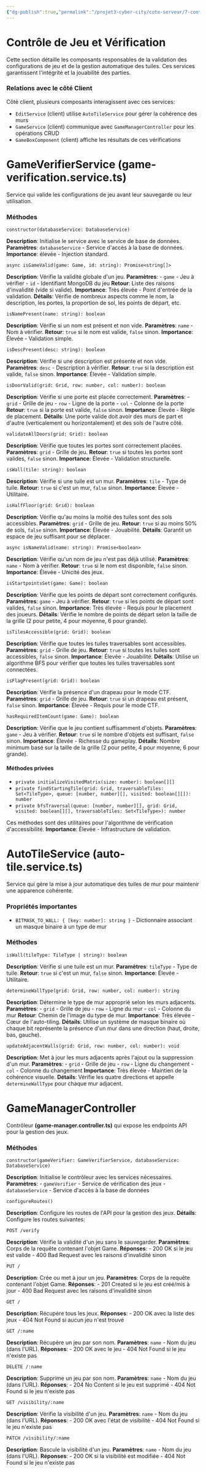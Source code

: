 ```yaml
---
{"dg-publish":true,"permalink":"/projet3-cyber-city/cote-serveur/7-controle-de-jeu-et-verification/"}
---
```


# Contrôle de Jeu et Vérification

Cette section détaille les composants responsables de la validation des configurations de jeu et de la gestion automatique des tuiles. Ces services garantissent l'intégrité et la jouabilité des parties.
### Relations avec le côté Client

Côté client, plusieurs composants interagissent avec ces services:

- `EditService` (client) utilise `AutoTileService` pour gérer la cohérence des murs
- `GameService` (client) communique avec `GameManagerController` pour les opérations CRUD
- `GameBoxComponent` (client) affiche les résultats de ces vérifications
# GameVerifierService (game-verification.service.ts)

Service qui valide les configurations de jeu avant leur sauvegarde ou leur utilisation.

### Méthodes

`constructor(databaseService: DatabaseService)`

**Description**: Initialise le service avec le service de base de données.
**Paramètres**: `databaseService` - Service d'accès à la base de données.
**Importance**: élevée - Injection standard.

`async isGameValid(game: Game, id: string): Promise<string[]>`

**Description**: Vérifie la validité globale d'un jeu.
**Paramètres**:
    - `game` - Jeu à vérifier
    - `id` - Identifiant MongoDB du jeu
**Retour**: Liste des raisons d'invalidité (vide si valide).
**Importance**: Très élevée - Point d'entrée de la validation.
**Détails**: Vérifie de nombreux aspects comme le nom, la description, les portes, la proportion de sol, les points de départ, etc.

`isNamePresent(name: string): boolean`

**Description**: Vérifie si un nom est présent et non vide.
**Paramètres**: `name` - Nom à vérifier.
**Retour**: `true` si le nom est valide, `false` sinon.
**Importance**: Élevée - Validation simple.

`isDescPresent(desc: string): boolean`

**Description**: Vérifie si une description est présente et non vide.
**Paramètres**: `desc` - Description à vérifier.
**Retour**: `true` si la description est valide, `false` sinon.
**Importance**: Élevée - Validation simple.

`isDoorValid(grid: Grid, row: number, col: number): boolean`

**Description**: Vérifie si une porte est placée correctement.
**Paramètres**:
    - `grid` - Grille de jeu
    - `row` - Ligne de la porte
    - `col` - Colonne de la porte
**Retour**: `true` si la porte est valide, `false` sinon.
**Importance**: Élevée - Règle de placement.
**Détails**: Une porte valide doit avoir des murs de part et d'autre (verticalement ou horizontalement) et des sols de l'autre côté.

`validateAllDoors(grid: Grid): boolean`

**Description**: Vérifie que toutes les portes sont correctement placées.
**Paramètres**: `grid` - Grille de jeu.
**Retour**: `true` si toutes les portes sont valides, `false` sinon.
**Importance**: Élevée - Validation structurelle.

`isWall(tile: string): boolean`

**Description**: Vérifie si une tuile est un mur.
**Paramètres**: `tile` - Type de tuile.
**Retour**: `true` si c'est un mur, `false` sinon.
**Importance**: Élevée - Utilitaire.

`isHalfFloor(grid: Grid): boolean`

**Description**: Vérifie qu'au moins la moitié des tuiles sont des sols accessibles.
**Paramètres**: `grid` - Grille de jeu.
**Retour**: `true` si au moins 50% de sols, `false` sinon.
**Importance**: Élevée - Jouabilité.
**Détails**: Garantit un espace de jeu suffisant pour se déplacer.

`async isNameValid(name: string): Promise<boolean>`

**Description**: Vérifie qu'un nom de jeu n'est pas déjà utilisé.
**Paramètres**: `name` - Nom à vérifier.
**Retour**: `true` si le nom est disponible, `false` sinon.
**Importance**: Élevée - Unicité des jeux.

`isStartpointsSet(game: Game): boolean`

**Description**: Vérifie que les points de départ sont correctement configurés.
**Paramètres**: `game` - Jeu à vérifier.
**Retour**: `true` si les points de départ sont valides, `false` sinon.
**Importance**: Très élevée - Requis pour le placement des joueurs.
**Détails**: Vérifie le nombre de points de départ selon la taille de la grille (2 pour petite, 4 pour moyenne, 6 pour grande).

`isTilesAccessible(grid: Grid): boolean`

**Description**: Vérifie que toutes les tuiles traversables sont accessibles.
**Paramètres**: `grid` - Grille de jeu.
**Retour**: `true` si toutes les tuiles sont accessibles, `false` sinon.
**Importance**: Élevée - Jouabilité.
**Détails**: Utilise un algorithme BFS pour vérifier que toutes les tuiles traversables sont connectées.

`isFlagPresent(grid: Grid): boolean`

**Description**: Vérifie la présence d'un drapeau pour le mode CTF.
**Paramètres**: `grid` - Grille de jeu.
**Retour**: `true` si un drapeau est présent, `false` sinon.
**Importance**: Élevée - Requis pour le mode CTF.

`hasRequiredItemCount(game: Game): boolean`

**Description**: Vérifie que le jeu contient suffisamment d'objets.
**Paramètres**: `game` - Jeu à vérifier.
**Retour**: `true` si le nombre d'objets est suffisant, `false` sinon.
**Importance**: Élevée - Richesse du gameplay.
**Détails**: Nombre minimum basé sur la taille de la grille (2 pour petite, 4 pour moyenne, 6 pour grande).

#### Méthodes privées

- `private initializeVisitedMatrix(size: number): boolean[][]`
- `private findStartingTile(grid: Grid, traversableTiles: Set<TileType>, queue: [number, number][], visited: boolean[][]): number`
- `private bfsTraversal(queue: [number, number][], grid: Grid, visited: boolean[][], traversableTiles: Set<TileType>): number`

Ces méthodes sont des utilitaires pour l'algorithme de vérification d'accessibilité.
**Importance**: Élevée - Infrastructure de validation.

# AutoTileService (auto-tile.service.ts)

Service qui gère la mise à jour automatique des tuiles de mur pour maintenir une apparence cohérente.
### Propriétés importantes

- `BITMASK_TO_WALL: { [key: number]: string }` - Dictionnaire associant un masque binaire à un type de mur
### Méthodes

`isWall(tileType: TileType | string): boolean`

**Description**: Vérifie si une tuile est un mur.
**Paramètres**: `tileType` - Type de tuile.
**Retour**: `true` si c'est un mur, `false` sinon.
**Importance**: Élevée - Utilitaire.

`determineWallType(grid: Grid, row: number, col: number): string`

**Description**: Détermine le type de mur approprié selon les murs adjacents.
**Paramètres**:
    - `grid` - Grille de jeu
    - `row` - Ligne du mur
    - `col` - Colonne du mur
**Retour**: Chemin de l'image du type de mur.
**Importance**: Très élevée - Cœur de l'auto-tiling.
**Détails**: Utilise un système de masque binaire où chaque bit représente la présence d'un mur dans une direction (haut, droite, bas, gauche).

`updateAdjacentWalls(grid: Grid, row: number, col: number): void`

**Description**: Met à jour les murs adjacents après l'ajout ou la suppression d'un mur.
**Paramètres**:
    - `grid` - Grille de jeu
    - `row` - Ligne du changement
    - `col` - Colonne du changement
**Importance**: Très élevée - Maintien de la cohérence visuelle.
**Détails**: Vérifie les quatre directions et appelle `determineWallType` pour chaque mur adjacent.

# GameManagerController

Contrôleur **(game-manager.controller.ts)** qui expose les endpoints API pour la gestion des jeux.

### Méthodes

`constructor(gameVerifier: GameVerifierService, databaseService: DatabaseService)`

**Description**: Initialise le contrôleur avec les services nécessaires.
**Paramètres**:
    - `gameVerifier` - Service de vérification des jeux
    - `databaseService` - Service d'accès à la base de données

`configureRoutes()`

**Description**: Configure les routes de l'API pour la gestion des jeux.
**Détails**: Configure les routes suivantes:

`POST /verify`

**Description**: Vérifie la validité d'un jeu sans le sauvegarder.
**Paramètres**: Corps de la requête contenant l'objet Game.
**Réponses**:
    - 200 OK si le jeu est valide
    - 400 Bad Request avec les raisons d'invalidité sinon

`PUT /`

**Description**: Crée ou met à jour un jeu.
**Paramètres**: Corps de la requête contenant l'objet Game.
**Réponses**:
    - 201 Created si le jeu est créé/mis à jour
    - 400 Bad Request avec les raisons d'invalidité sinon

`GET /`

**Description**: Récupère tous les jeux.
**Réponses**:
    - 200 OK avec la liste des jeux
    - 404 Not Found si aucun jeu n'est trouvé

`GET /:name`

**Description**: Récupère un jeu par son nom.
**Paramètres**: `name` - Nom du jeu (dans l'URL).
**Réponses**:
    - 200 OK avec le jeu
    - 404 Not Found si le jeu n'existe pas

`DELETE /:name`

**Description**: Supprime un jeu par son nom.
**Paramètres**: `name` - Nom du jeu (dans l'URL).
**Réponses**:
    - 204 No Content si le jeu est supprimé
    - 404 Not Found si le jeu n'existe pas

`GET /visibility/:name`

**Description**: Vérifie la visibilité d'un jeu.
**Paramètres**: `name` - Nom du jeu (dans l'URL).
**Réponses**:
    - 200 OK avec l'état de visibilité
    - 404 Not Found si le jeu n'existe pas

`PATCH /visibility/:name`

**Description**: Bascule la visibilité d'un jeu.
**Paramètres**: `name` - Nom du jeu (dans l'URL).
**Réponses**:
    - 200 OK si la visibilité est modifiée
    - 404 Not Found si le jeu n'existe pas
